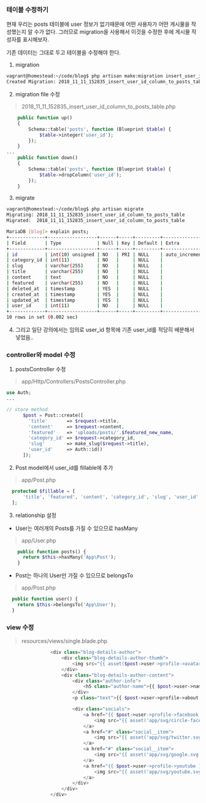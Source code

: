 
### 테이블 수정하기  

현재 우리는 posts 테이블에 user 정보가 없기때문에 어떤 사용자가 어떤 게시물을
작성했는지 알 수가 없다. 그러므로 migration을 사용해서 이것을 수정한 후에 게시물
작성자를 표시해보자.  

기존 데이터는 그대로 두고 테이블을 수정해야 한다.  

1. migration 

```bash
vagrant@homestead:~/code/blog$ php artisan make:migration insert_user_id_column_to_posts_table --table="posts"
Created Migration: 2018_11_11_152835_insert_user_id_column_to_posts_table
```

2. migration file 수정  
> 2018_11_11_152835_insert_user_id_column_to_posts_table.php
```php
    public function up()
    {
        Schema::table('posts', function (Blueprint $table) {
            $table->integer('user_id');
        });
    }
...
    public function down()
    {
        Schema::table('posts', function (Blueprint $table) {
            $table->dropColumn('user_id');
        });
    }
```

3. migrate  
```bash
vagrant@homestead:~/code/blog$ php artisan migrate 
Migrating: 2018_11_11_152835_insert_user_id_column_to_posts_table
Migrated:  2018_11_11_152835_insert_user_id_column_to_posts_table
```
```bash
MariaDB [blog]> explain posts;                     
+-------------+------------------+------+-----+---------+----------------+
| Field       | Type             | Null | Key | Default | Extra          |
+-------------+------------------+------+-----+---------+----------------+
| id          | int(10) unsigned | NO   | PRI | NULL    | auto_increment |
| category_id | int(11)          | NO   |     | NULL    |                |
| slug        | varchar(255)     | NO   |     | NULL    |                |
| title       | varchar(255)     | NO   |     | NULL    |                |
| content     | text             | NO   |     | NULL    |                |
| featured    | varchar(255)     | NO   |     | NULL    |                |
| deleted_at  | timestamp        | YES  |     | NULL    |                |
| created_at  | timestamp        | YES  |     | NULL    |                |
| updated_at  | timestamp        | YES  |     | NULL    |                |
| user_id     | int(11)          | NO   |     | NULL    |                |
+-------------+------------------+------+-----+---------+----------------+
10 rows in set (0.002 sec)
```

4. 그리고 일단 강의에서는 임의로 user_id 항목에 기존 user_id를 적당히 배분해서
   넣었음..

### controller와 model 수정  

1. postsController 수정  
> app/Http/Controllers/PostsController.php
```php
use Auth;
...

// store method 
      $post = Post::create([
        'title'       => $request->title,
        'content'     => $request->content,
        'featured'    => 'uploads/posts/'.$featured_new_name,
        'category_id' => $request->category_id,
        'slug'        => make_slug($request->title),
        'user_id'     => Auth::id()
      ]);
```

2. Post model에서 user_id를 fillable에 추가  
> app/Post.php
```php
  protected $fillable = [
      'title', 'featured', 'content', 'category_id', 'slug', 'user_id'
  ];
```

3. relationship 설정  
- User는 여러개의 Posts를 가질 수 있으므로 hasMany
> app/User.php
```php
    public function posts() {
      return $this->hasMany('App\Post');
    }
```
- Post는 하나의 User만 가질 수 있으므로 belongsTo 
> app/Post.php
```php
  public function user() {
    return $this->belongsTo('App\User');
  }
```

### view 수정  
> resources/views/single.blade.php
```php
                <div class="blog-details-author">
                    <div class="blog-details-author-thumb">
                        <img src="{{ asset($post->user->profile->avatar) }}" width="80px" style="border-radius:50%;" alt="{{ $post->user->name }}">
                    </div>
                    <div class="blog-details-author-content">
                        <div class="author-info">
                            <h5 class="author-name">{{ $post->user->name }}</h5>
                        </div>
                        <p class="text">{{ $post->user->profile->about }}</p>

                        <div class="socials">
                            <a href="{{ $post->user->profile->facebook }}" class="social__item" target="_blank">
                                <img src="{{ asset('app/svg/circle-facebook.svg') }}" alt="facebook">
                            </a>
                            <a href="#" class="social__item">
                                <img src="{{ asset('app/svg/twitter.svg') }}" alt="twitter">
                            </a>
                            <a href="#" class="social__item">
                                <img src="{{ asset('app/svg/google.svg') }}" alt="google">
                            </a>
                            <a href="{{ $post->user->profile->youtube }}" class="social__item" target="_blank">
                                <img src="{{ asset('app/svg/youtube.svg') }}" alt="youtube">
                            </a>
                        </div>
                    </div>
                </div>
```


